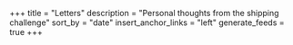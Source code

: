 +++
title = "Letters"
description = "Personal thoughts from the shipping challenge"
sort_by = "date"
insert_anchor_links = "left"
generate_feeds = true
+++
